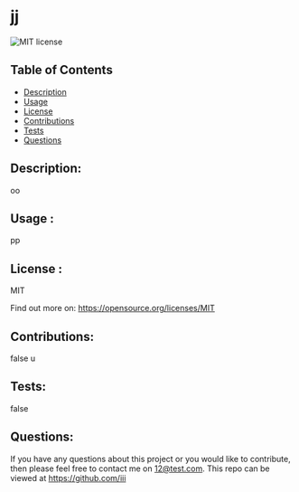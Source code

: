 # jj
  
  ![MIT license](undefined)

  ## Table of Contents
  * [Description](#Description)
  * [Usage](#Usage)
  * [License](#license)
  * [Contributions](#Contributions)
  * [Tests](#Test)
  * [Questions](#Questions)
  
  
  ## Description:
  oo

  ## Usage :
  pp
  
  ## License : 
  MIT

 
Find out more on: https://opensource.org/licenses/MIT

  ## Contributions: 
  false
  u

   ## Tests:
  false

  ## Questions:
  If you have any questions about this project or you would like to contribute, then please feel free to contact me on 12@test.com.
  This repo can be viewed at https://github.com/iii
